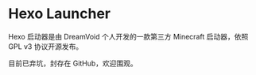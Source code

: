 # Hexo Launcher
Hexo 启动器是由 DreamVoid 个人开发的一款第三方 Minecraft 启动器，依照 GPL v3 协议开源发布。

目前已弃坑，封存在 GitHub，欢迎围观。
